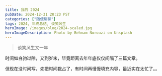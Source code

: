 ```yaml
---
title: 我的 2024
pubDate: 2024-12-31 20:23 PST
categories: ["随便聊聊"]
tags: 2024, 年终总结, 谈笑风生
heroImage: /images/blog/2024-scaled.jpg
heroImageDescription: Photo by Behnam Norouzi on Unsplash
---
```


> 谈笑风生又一年

时间如白驹过隙，又到岁末，毕竟距离去年年底仅仅间隔了三篇文章。

但现在没时间写，先把时间戳占了，有时间再慢慢填充内容，最近实在太忙了。。
